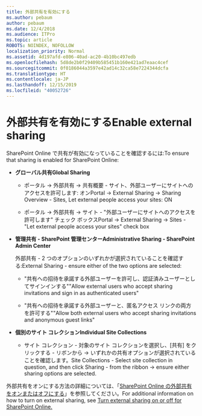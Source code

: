 ```yaml
---
title: 外部共有を有効にする
ms.author: pebaum
author: pebaum
ms.date: 12/4/2018
ms.audience: ITPro
ms.topic: article
ROBOTS: NOINDEX, NOFOLLOW
localization_priority: Normal
ms.assetid: 4d197afd-e806-40ad-ac20-4b10bc497edb
ms.openlocfilehash: 5d8de2b0f29409b585451b160e421ad7eaac4cef
ms.sourcegitcommit: 0f0186044a3597e42ad14c32ca58e7224344dcfa
ms.translationtype: HT
ms.contentlocale: ja-JP
ms.lasthandoff: 12/15/2019
ms.locfileid: "40052726"
---
```

# <a name="enable-external-sharing"></a><span data-ttu-id="ab5ac-102">外部共有を有効にする</span><span class="sxs-lookup"><span data-stu-id="ab5ac-102">Enable external sharing</span></span>

 <span data-ttu-id="ab5ac-103">SharePoint Online で共有が有効になっていることを確認するには:</span><span class="sxs-lookup"><span data-stu-id="ab5ac-103">To ensure that sharing is enabled for SharePoint Online:</span></span>
  
- <span data-ttu-id="ab5ac-104">**グローバル共有**</span><span class="sxs-lookup"><span data-stu-id="ab5ac-104">**Global Sharing**</span></span>
    
  - <span data-ttu-id="ab5ac-105">ポータル -\> 外部共有 -\> 共有概要 - サイト、外部ユーザーにサイトへのアクセスを許可します: オン</span><span class="sxs-lookup"><span data-stu-id="ab5ac-105">Portal -\> External Sharing -\> Sharing Overview - Sites, Let external people access your sites: ON</span></span>
    
  - <span data-ttu-id="ab5ac-106">ポータル -\> 外部共有 -\> サイト - "外部ユーザーにサイトへのアクセスを許可します" チェック ボックス</span><span class="sxs-lookup"><span data-stu-id="ab5ac-106">Portal -\> External Sharing -\> Sites - "Let external people access your sites" check box</span></span>
    
- <span data-ttu-id="ab5ac-107">**管理共有 - SharePoint 管理センター**</span><span class="sxs-lookup"><span data-stu-id="ab5ac-107">**Administrative Sharing - SharePoint Admin Center**</span></span>
    
    <span data-ttu-id="ab5ac-108">外部共有 - 2 つのオプションのいずれかが選択されていることを確認する:</span><span class="sxs-lookup"><span data-stu-id="ab5ac-108">External Sharing - ensure either of the two options are selected:</span></span>
    
  - <span data-ttu-id="ab5ac-109">"共有への招待を承諾する外部ユーザーを許可し、認証済みユーザーとしてサインインする"</span><span class="sxs-lookup"><span data-stu-id="ab5ac-109">"Allow external users who accept sharing invitations and sign in as authenticated users"</span></span>
    
  - <span data-ttu-id="ab5ac-110">"共有への招待を承諾する外部ユーザーと、匿名アクセス リンクの両方を許可する"</span><span class="sxs-lookup"><span data-stu-id="ab5ac-110">"Allow both external users who accept sharing invitations and anonymous guest links"</span></span>
    
- <span data-ttu-id="ab5ac-111">**個別のサイト コレクション**</span><span class="sxs-lookup"><span data-stu-id="ab5ac-111">**Individual Site Collections**</span></span>
    
  - <span data-ttu-id="ab5ac-112">サイト コレクション - 対象のサイト コレクションを選択し、[共有] をクリックする - リボンから -\> いずれかの共有オプションが選択されていることを確認します。</span><span class="sxs-lookup"><span data-stu-id="ab5ac-112">Site Collections - Select site collection in question, and then click Sharing - from the ribbon -\> ensure either sharing options are selected.</span></span>
    
<span data-ttu-id="ab5ac-113">外部共有をオンにする方法の詳細については、「[SharePoint Online の外部共有をオンまたはオフにする](https://go.microsoft.com/fwlink/?linkid=2047681&amp;clcid=0x409)」を参照してください。</span><span class="sxs-lookup"><span data-stu-id="ab5ac-113">For additional information on how to turn on external sharing, see [Turn external sharing on or off for SharePoint Online.](https://go.microsoft.com/fwlink/?linkid=2047681&amp;clcid=0x409)</span></span>
  

